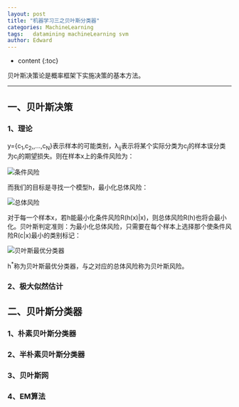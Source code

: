 ```yaml
---
layout: post
title: "机器学习三之贝叶斯分类器"
categories: MachineLearning
tags:   datamining machineLearning svm
author: Edward
---
```


* content
{:toc}

贝叶斯决策论是概率框架下实施决策的基本方法。

--------------------

## 一、贝叶斯决策

### 1、理论

y={c<sub>1</sub>,c<sub>2</sub>,,...,c<sub>N</sub>}表示样本的可能类别，&lambda;<sub>ij</sub>表示将某个实际分类为c<sub>j</sub>的样本误分类为c<sub>i</sub>的期望损失。则在样本x上的条件风险为：

![条件风险]()

而我们的目标是寻找一个模型h，最小化总体风险：

![总体风险]()

对于每一个样本x，若h能最小化条件风险R(h(x)|x)，则总体风险R(h)也将会最小化。贝叶斯判定准则：为最小化总体风险，只需要在每个样本上选择那个使条件风险R(c|x)最小的类别标记：

![贝叶斯最优分类器]()

h<sup>*</sup>称为贝叶斯最优分类器，与之对应的总体风险称为贝叶斯风险。

### 2、极大似然估计

## 二、贝叶斯分类器

### 1、朴素贝叶斯分类器

### 2、半朴素贝叶斯分类器

### 3、贝叶斯网

### 4、EM算法


